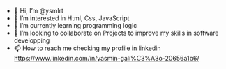 - 👋 Hi, I’m @ysmlrt
- 👀 I’m interested in Html, Css, JavaScript
- 🌱 I’m currently learning programming logic
- 💞️ I’m looking to collaborate on Projects to improve my skills in software developping
- 📫 How to reach me checking my profile in linkedin https://www.linkedin.com/in/yasmin-gali%C3%A3o-20656a1b6/

<!---
ysmlrt/ysmlrt is a ✨ special ✨ repository because its `README.md` (this file) appears on your GitHub profile.
You can click the Preview link to take a look at your changes.
--->
